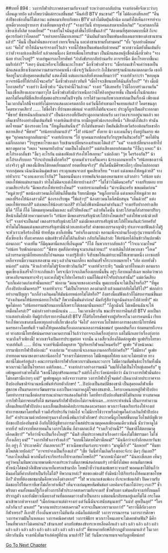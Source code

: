 ##บทที่ 894 : วงการกีฬาประกาศสงครามกับจางเย่!
ระหว่างทางกลับบ้าน
จางเย่อาศัยจังหวะว่างๆ เลื่อนดูเวยป๋อ แล้วก็พบว่ามีแต่กระแสชื่นชม!
“คืนส่งปี BTV ชนะขาด!”
“ใช่ ไม่ต้องสงสัยเลย!”
“คืนส่งปีของช่องอื่นก็ไม่เลวนะ แต่พอมาเทียบกับของ BTV แล้วไม่ติดฝุ่นสักนิด แถมยังได้เห็นอาจารย์จางลุยเดี่ยวกอบกู้รายการ ช่างเหี้ยมหาญจริงๆ!”
“จางเย่วันนี้ ทำทุกคนแสบตาเหลือเกิน!”
“ละครตลกก็ดี เซี่ยงเซิงก็เลิศ ยอดเยี่ยม!”
“จางเย่ในใจฉันสูงส่งขึ้นไปอีกขั้นแล้ว!”
“ต้องคนที่สุดยอดแบบนี้สิ ถึงจะคู่ควรกับคำว่าไอดอล!”
“เหล่าเหยาก็ดีมากเลยนะ!”
“ฉันผันตัวมาเป็นแฟนคลับเดนตายของต่งซานซานแล้ว!”
“คืนนี้ เป็นค่ำคืนของจางเย่ เหยาเจี้ยนไฉ และต่งซานซานทั้งสามคน!”
“ทั้ง ‘ทุกอย่างดีหมด’ และ ‘จัดไป’ ทำให้ฉันจดจำจางเย่ไว้แล้ว จากนี้ไปขอเป็นแฟนคลับด้วยคน!”
พวกชาวเน็ตยังตื่นเต้นยิ่งกว่าตัวจางเย่เองเสียอีก!
แล้วตอนนี้เอง มีสายเพื่อนโทรเข้ามา
เป็นนักแสดงหญิงชื่อดังฉือซิ่วฟาง “จางน้อย ทำอะไรอยู่?”
จางเย่พูดกรอกโทรศัพท์ “กำลังขับรถกลับบ้านครับ อาจารย์ฉือ มีอะไรอยากชี้แนะผมรึเปล่า?”
“เหอๆ ฉันน่ะหรือจะไปชี้แนะอะไรเธอ” ฉือซิ่วฟางหัวเราะ “เมื่อก่อนเข้าใจแค่ว่าเธอเป็นนักแสดงเซี่ยงเซิงมากความสามารถคนหนึ่ง เพิ่งจะรู้วันนี้เองว่า ถึงใช้มาตรฐานนักแสดงตลกมาวัด เธอก็จัดอยู่ในระดับสุดยอดเช่นกัน! แสดงได้ดี แต่ผลงานกลับยิ่งยอดเยี่ยมกว่า!”
จางเย่หัวเราะร่า “ขอบคุณอาจารย์ฉือที่ให้กำลังใจนะครับ”
ฉือซิ่วฟางกล่าวทันที “เมื่อไรจะเขียนบทให้ฉันสักเรื่อง?”
“ฮ่า เมื่อมีโอกาสครับ” จางเย่ว่า
ฉือซิ่วฟาง “ฉันจำคำนี้ไว้แล้วนะ”
จางเย่ “ได้เลยครับ ไว้มีโอกาสร่วมงานกัน”
ในแง่ชื่อเสียงและความอาวุโส ฉือซิ่วฟางยังนับว่าเหนือกว่าฉีไห่อิงอยู่หลายชั้น เป็นหนึ่งในนักแสดงตลกไม่กี่คนที่มีชื่อเสียงที่สุดของประเทศในปัจจุบัน การได้ร่วมงานกับพวกเขาย่อมเป็นเรื่องดี เพียงแต่ในเวลาอันใกล้นี้จางเย่ยังไม่อยากแสดงละครตลกอีก แค่วันนี้ก็ทำเขาตกใจแทบแย่แล้ว! โคตรขนลุก โคตรหวาดเสียว!
……
ไช่ซื่อโข่ว
ที่บ้านของพ่อแม่
จางเย่ยังไม่ทันจะเคาะ ประตูก็ถูกเปิดผลัวะออกมา
“พี่ชาย! พี่ชายฉันกลับมาแล้ว!” เป็นน้องรองที่เปิดประตูออกมาต้อนรับ เดาว่าคงจะรออยู่นานแล้ว พอเห็นเขาก็ร้องอย่างตื่นเต้นทันที
จางเย่เดินเข้าบ้าน ยกมือลูบหัวน้องรองทีหนึ่ง “เสียงดังไปแล้ว ทำฉันตกใจหมด”
น้องรองตะโกน “ก็หนูตื่นเต้นนี่นา!”
ยังไม่ทันขาดคำ ก็พลันมีเสียงหวีดร้องต้อนรับเขาอีกหลายเสียง!
“พี่ชาย!”
“เย่น้อยกลับมาแล้ว!”
“โอ้! เย่น้อย!”
ทั้งยาย น้า และคนอื่นๆ ยังอยู่กันครบ
พ่อพูด “ทุกคนรอลูกกลับมาน่ะ”
จางเย่เบิกบาน “โอ้ ทุกคนมารอต้อนรับวีรบุรุษกันสินะครับ?”
พอได้ยินแม่ก็กลอกตา “วีรบุรุษอะไรของแก รีบเข้ามาเปลี่ยนรองเท้าแตะได้แล้ว!”
“แม่” จางเย่เปลี่ยนรองเท้าไปพลางพูดอวด “เพลง ‘จดหมายถึงบ้าน’ ผมเป็นไงมั่งเล่า?”
แม่ส่งเสียงตอบอ้อมแอ้ม “ก็งั้นๆ แหละ”
น้าสะใภ้รองกลั้นขำ “งั้นๆ อะไรกัน แม่เธอฟังแล้วร้องไห้โฮเลยนะ”
แม่ถลึงตา “วุ้ย ใครร้องกัน?”
น้าสะใภ้รองรีบบอก “ยังจะปากแข็งอีกหรือ?”
ทุกคนหัวเราะครื้นเครง
น้ารองถอนหายใจ “เย่น้อยของเรานี่เก่งจริงๆ ดูสิ เพลงนี้เขียนได้ยอดเยี่ยมมาก! ยอดเยี่ยมจริงๆ!”
ทันใดนั้นมีศีรษะเล็กๆ เบียดโผล่ออกมาจากกลุ่มคน เฉินเฉินเดินดุ่มเข้ามา กระตุกแขนจางเย่ พูดเสียงเรียบ “จางเย่ แต่งเพลงให้หนูด้วยสิ”
จางเย่หัวเราะ “จะงอแงเอาอะไรกัน?”
ในตอนนั้นเอง ยายพลันจ้องมองหลานชาย แล้วกล่าว “เย่น้อย แต่งเพลงให้พ่อแม่หลานแล้ว ทำไมไม่คิดจะแต่งให้ยายบ้างเล่า?”
“ไม่ใช่ว่าไม่คิดนะครับ” จางเย่รีบตอบ
ยายถามเสียงจริงจัง “มีเพลงร้องให้ยายบ้างไหม?”
จางเย่กระแอมทีหนึ่ง “น่าจะมีนะครับ ขอผมคิดก่อน”
“หนูด้วยๆ!” พอน้องสาวคนเล็กได้ยินก็ตื่นเต้น รีบยกมือพูด “หนูก็อยากได้ แต่งเพลงให้หนูด้วย ขอเพลงที่ร้องให้น้องสาวมั่ง!”
น้องรองรีบพูด “ใช่แล้วๆ!”
น้องสาวคนโตก็สนับสนุน “เห็นด้วย!”
แต่งเพลงให้ยายแกสิ?
แต่งเพลงให้น้องสาวแกสิ?
ทำไมถึงฟังเหมือนคำด่ากันนะ?
จางเย่รับปากอย่างเสียมิได้ “ก็ได้ ก็ได้ ได้หมดทุกคนนั่นแหละ แต่ไว้ทีหลังนะ!”
แล้วทันใดนั้น น้าสะใภ้สามก็ส่งสายตาปริบๆ สีหน้าเต็มไปด้วยความคาดหวัง “เย่น้อย มีเพลงสรรเสริญน้าสะใภ้บ้างไหมเอ่ย? แต่งให้พวกน้าด้วยสิจ๊ะ!”
จางเย่จะเป็นลม!
เพลงสรรเสริญน้าสะใภ้?
แม่งมีเพลงสรรเสริญน้าสะใภ้ที่ไหนกันล่ะว้อยครับ!
ทำไมไม่ให้ผมแต่งเพลงสรรเสริญสามีน้าด้วยเลยล่ะครับ!
คำขอของบรรดาญาติๆ ทำเอาจางเย่ฟังแล้วไม่รู้จะหัวเราะหรือร้องไห้ดี
ท้ายที่สุด ตาก็เอ่ยขึ้น “อย่าเรื่องมากน่า หลานเพิ่งจะผ่านเรื่องยุ่งวุ่นวายมาทั้งวัน ทั้งเซี่ยงเซิง ทั้งละครตลก แม้แต่ข้าวยังไม่ได้กินสักคำ กลับกันได้แล้วล่ะ ให้เย่น้อยได้กินข้าวกินปลาพักผ่อนเถอะ”
จางเย่ยิ้ม “ก็มีคุณตานี่แหละที่เอ็นดูผม”
“ก็ได้ งั้นพวกเรากลับแล้ว”
“ไว้จะแวะมาใหม่”
“เย่น้อย รีบพักผ่อนเถอะ”
“พี่ชาย สุดสัปดาห์หนูจะมาเล่นด้วยนะ!”
จางเย่เดินไปส่งพวกเขา “โอเค”
แล้วบรรดาญาติก็ทยอยกลับไปจนหมด
จางเย่รู้สึกหิว จึงรีบขอให้แม่ทำบะหมี่ให้เขาชามหนึ่ง เอาซอสที่เหลือจากเมื่อวานมาเทลงชาม คนๆ แล้วกินจนเกลี้ยง พอกินเสร็จก็ระบายลมหายใจ “เฮ้อ ค่อยยังชั่วหน่อย!”
แม่บ่น “หิวแล้วทำไมไม่รู้จักหาข้าวกินกัน?”
จางเย่หัวเราะหึๆ “ผมมีเวลาที่ไหนเล่า ตอนแรกพูดเซี่ยงเซิงเสร็จก็ว่าจะกลับแล้ว ใครจะนึกว่าจะเกิดเรื่องแบบนั้นขึ้น อยู่ๆ ก็ลากผมไปเฉย พอคิดว่าพวกเขาคงอับจนหนทางจริงๆ และคงไม่รู้จะไปหาใครแล้ว ผมก็ได้แต่จำใจรับปากเท่านั้น!”
แม่ตวัดเสียง “แกก็แค่อวดเก่งเท่านั้นแหละ!”
พ่อถาม “ตอนจบของละครนั่น พูดแบบนั้นจะไม่เป็นไรหรือ?”
“ที่พูดเรื่องปิงปองนั่นเหรอ?” จางเย่หัวเราะ “ไม่เป็นไรหรอก ลองด่ามาสิ แล้วผมด่ากลับไม่ได้รึไง?”
พ่อกล่าวอย่างจนปัญญา “แกก็ล่วงเกินคนให้มันน้อยหน่อยไม่ได้หรือ?”
ถึงตรงนี้แม่ฟังแล้วก็ไม่สบอารมณ์ขึ้นมา “ล่วงเกินคนให้น้อยหน่อยอะไรกัน? ก็พวกนั้นมันด่าก่อน! ฉันยังรู้สึกว่าลูกฉันด่าเบาไปด้วยซ้ำ!”
พ่อพูดไม่ออก “เย่น้อยอารมณ์ร้อนแบบนี้ก็เพราะได้เธอมานั่นแหละ!”
“ก็ลูกฉันนี่ ไม่เหมือนฉันจะให้เหมือนใครล่ะ?” แม่กล่าวอย่างหนักแน่น
……
ในเวลาเดียวกัน
ขณะที่รายการคืนส่งปี BTV ตกเป็นกระแสอย่างคึกคัก ทีมผู้กำกับรายการคืนส่งปี BTV ก็ได้รับโทรศัพท์จากผู้บริหารในวงการคนหนึ่ง เรียกร้องให้พวกเขาลบเนื้อหาทุกอย่างที่เกี่ยวข้องกับ ‘จัดไป’ ออกจากเว็บไซต์ทางการของสถานีโทรทัศน์นครหลวงโดยทันที รวมถึงให้บุคคลต้นเรื่องออกมาแถลงการณ์ขอขมา!
บุคคลต้นเรื่อง ย่อมหมายถึงจางเย่
ทางสถานีโทรทัศน์นครหลวงคาดการณ์ไว้แล้วว่าอาจจะเกิดเรื่องยุ่งยาก แต่ไม่นึกเลยว่าเรื่องยุ่งยากจะมาถึงเร็วเพียงนี้!
พวกเขาจึงเปิดการประชุมย่อย
จากนั้น ฉางเสี่ยวเลี่ยงก็ติดต่อหูเฟย
หูเฟยรีบโทรหาจางเย่ทันที
……
ที่บ้าน
จางเย่จับมือถือคุยสาย “ผู้บริหารกีฬาคนไหนครับ?”
หูเฟย “หัวหน้าคณะกรรมาธิการกีฬาปิงปองน่ะ”
จางเย่ถาม “ทางสถานีจะเอาผลงานออกรึเปล่าครับ?”
“ไม่มีทาง” หูเฟยถ่ายทอดเจตนาของทางสถานีออกไป “ทางเราไม่ลบหรอก ไม่มีเหตุผลให้ลบ และจะไม่ลบด้วย ทางสถานีไม่แคร์อยู่แล้ว คณะกรรมาธิการกีฬากับพวกเรามันคนละวงการ ไม่มีความสัมพันธ์อะไรกันทั้งนั้น พวกเราน่ะไม่เป็นไรหรอก แต่กับเธอ…”
จางเย่กล่าวอย่างอารมณ์ดี “ผมก็ยิ่งไม่เป็นไรใหญ่เลยครับ”
หูเฟยพูดอย่างช่วยไม่ได้ “เธอนี่ไม่ทุกข์ร้อนเลยนะ? แต่ยังไงก็ระวังหน่อยดีกว่า ฉันว่าวงการกีฬานั่นต้องไม่ยอมรามือง่ายๆ แน่!”
หูเฟยพูดถูก
หลังจากวางสาย วงการกีฬาก็จู่โจมต่อ!
เปิดฉากด้วยประกาศจากปิงปองทีมชาติจำนวนหนึ่งพันห้าร้อยตัวอักษร!
“...ปิงปองเป็นสมบัติของชาติ เป็นสุดยอดกีฬาเพื่อสุขภาพ เป็นมรดกทางวัฒนธรรม และเป็นความภาคภูมิใจของชนชาติ...ใครบางคนลบหลู่กีฬาปิงปองโดยทำการชวนเชื่อต่อสาธารณะผ่านการแสดงอันต่ำช้า โดยที่ทางปิงปองทีมชาติไม่ยินยอม ทางสมาคมการกีฬาไม่อาจยอมรับได้ ชมรมคนรักกีฬาปิงปองไม่อาจเพิกเฉย...การกระทำเช่นนี้ เป็นการทำความเสื่อมเสียแก่กีฬาปิงปอง และเสื่อมเสียต่อศิลปะการแสดงละครตลก พวกเราจึงขอเรียกร้องให้จางเย่ทำการขอขมาโดยทันที รวมถึงรับประกันว่าต่อไป จะไม่มีการใช้วาจาหรือคำพูดใดล่วงเกินกีฬาปิงปองอีก!”
คำประณามด้วยถ้อยคำรุนแรงถึงหนึ่งพันกว่าตัวอักษร!
ประกาศนี้ถูกโพสต์ขึ้นบนเว็บไซต์บัญชีเวยป๋อของปิงปองทีมชาติ ถึงกับใช้บัญชีทางการมาโพสต์ประณามบุคคลเพียงคนเดียวเช่นนี้ นับว่าหาดูได้ยากยิ่ง!
หลังจากที่หลายคนในวงการได้เห็น ก็ต่างตกตะลึง!
“รวดเร็วปานนี้?”
“ทีมชาติโต้ตอบมาดุเดือดเชียว!”
“หรือว่านี่จะเป็นเรื่องใหญ่!”
“นั่นสิ เห็นประกาศแล้วเรื่องคราวนี้คงไม่ใช่ธรรมดา ไม่ใช่เรื่องเล็กๆ แน่!”
“วงการกีฬาเอาจริงแล้ว!”
“แบบนี้ไม่ตายไม่รามือแน่!”
“ฉันนึกว่าจะยังอีกหลายวันซะอีก อยู่ๆ ก็ ‘ประกาศศึก’ กันเลยเรอะ?”
ชาวเน็ตพากันเร่งกระจายข่าว
“มาดูนี่เร็ว!”
“ฉิบหาย!”
“ทีมชาติโพสต์เวยป๋อล่ะ!”
“อาจารย์จางเป็นเรื่องแล้ว!”
“เชี่ย วันนี้ทำไมเกิดเรื่องเยอะจังวะ ติดๆ กันเลย?”
“เหลวไหลสิ้นดี พวกนั้นยังจะเรียกร้องให้จางเย่ขอโทษอีก?”
“พวกหน้าไม่อาย!”
“ฉันละเชื่อเลย เห็นๆ อยู่ว่าคนในทีมพวกนายพาดพิงจางเย่ระหว่างสัมภาษณ์สดก่อนแท้ๆ เท่านี้ยังไม่พอ ตอนสัมภาษณ์หัวหน้าโค้ชหลิวอีเฟิงพวกนายก็แทรกเข้ามาอีก โทษมั่วซั่วว่าแข่งแพ้เพราะจางเย่! พอคนเขาได้ยินก็ว่าคืนแค่ไม่กี่คำกลับทำเป็นรับไม่ได้? ทีพวกนายล่ะ? พ่อของพ่องสิ! ยังมีหน้าไปเรียกร้องให้คนเขาขอโทษอีก? ฝ่ายที่ต้องขอขมามันคือพวกเอ็งต่างหาก!”
“ใช่! พวกแกแข่งแพ้เอง ยังจะหาข้อแก้ตัว ปัดความรับผิดชอบไปให้ดาราที่เขาไม่เกี่ยวทำเพื่อ? เห็นจางเย่มนุษยสัมพันธ์แย่ เลยคิดจะรังแกได้ง่ายๆ เรอะ?”
ชั่วพริบตา คนทั้งหมดก็รู้เรื่องที่วงการกีฬาประกาศสงครามกับจางเย่!
ชั่วพริบตา แฟนคลับจางเย่ทั้งหมดก็ปรากฏตัว และยังมีชาวเน็ตบางส่วนที่ตลอดมาวางตัวเป็นกลาง แต่ตอนนี้กลับทนอยู่เฉยไม่ได้ กระโดดมาเข้าพวกช่วยจางเย่!
“เมื่อก่อนเอาแต่ด่าจางเย่ แต่วันนี้ฉันจะสนับสนุนเขา!”
“แม่ง! ลุยเป็นลุย!”
“ใครกลัวกันวะ! มาเลย!”
“พวกนายประกาศสงคราม? ควรจะเป็นพวกเรามากกว่า!”
“คราวนี้ตีกับวงการกีฬาเหรอ? ก็เอาสิ! เรื่องอื่นพวกเราไม่สันทัด ถนัดก็แต่ต่อยตี! วงการวรรณกรรม วงการการศึกษา วงการความฝันในหอแดง วงการคณิตศาสตร์ วงการพิธีกร พวกเราไหนเลยจะไม่เคยฟาดฟัน? มีศึกไหนที่พวกเราไม่เคยผ่าน? เข้ามาเลย! ดาบยักษ์ของข้ากระหายเลือดอีกแล้ว แล้ว แล้ว แล้ว แล้ว แล้ว แล้ว แล้ว แล้ว แล้ว แล้ว แล้ว แล้ว แล้ว แล้ว แล้ว!” พี่ชายดาบยักษ์ก็ปรากฏตัวออกมาแล้ว!
ในเวลาเดียวกันนั้น
จางเย่นั่งยิ้มเจ้าเล่ห์อยู่ที่บ้าน
มาแล้วรึ?
ได้!
วันนี้พวกนายมาเจอกับลูกพี่หน่อย!


[Go To Next Chapter]( ./92.md)